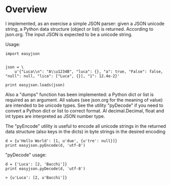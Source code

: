 # Overview

I implemented, as an exercise a simple JSON parser: given a JSON unicode string, a Python data structure (object or list) is returned. According to json.org. The input JSON is expected to be a unicode string.

Usage:


    import easyjson
    
    
    json = \
        u'{"Luca\\n": "A\\u1234B", "luca": {}, "a": true, "False": false, "null": null, "lica": ["Luca", {}], "1": 12.4e-2}'
    
    print easyjson.loads(json)

Also a "dumps" function has been implemented: a Python dict or list is required as an argument. All values (see json.org for the meaning of value) are intended to be unicode types. See the utility "pyDecode" if you need to convert a Python dict or list to correct format.
Al decimal.Decimal, float and int types are interpreted as JSON number type.

The "pyEncode" utility is useful to encode all unicode strings in the returned data structure (also keys in the dicts) in byte strings in the desired encoding

	d = {u'Hello World': [1, u'due', {u'tre': null}]}
    print easyjson.pyEncode(d, 'utf-8')

"pyDecode" usage:

    d = {'Luca': [2, 'Bacchi']}
    print easyjson.pyDecode(d, 'utf-8')
    
    > {u'Luca': [2, u'Bacchi']}